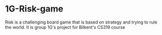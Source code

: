 # 1G-Risk-game
Risk is a challenging board game that is based on strategy and trying to rule the world. It is group 1G's project for Bilkent's CS319 course
